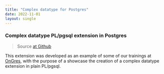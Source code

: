 ```yaml
---
title: "Complex datatype for Postgres"
date: 2022-11-01
layout: single
---
```


### Complex datatype PL/pgsql extension in Postgres

> Source [at Github](https://github.com/3manuek/complex_ext)

This extension was developed as an example of some of our trainings at [OnGres](https://www.ongres.com/), with the purpose of a showcase the creation of a complex datatype extension in plain PL/pgsql.

